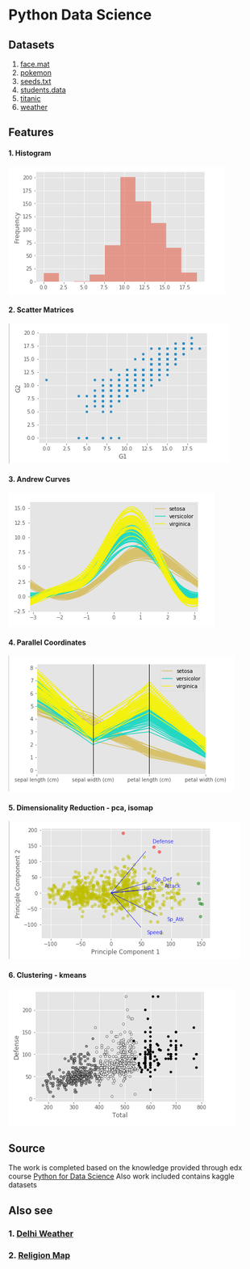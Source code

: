 # Python Data Science

## Datasets
1. [face.mat](https://raw.githubusercontent.com/authman/DAT210x/master/Cached%20Datasets/face_data.zip)
2. [pokemon](https://www.kaggle.com/terminus7/pokemon-challenge/data)
3. [seeds.txt](https://archive.ics.uci.edu/ml/machine-learning-databases/00236/seeds_dataset.txt)
4. [students.data](https://d37djvu3ytnwxt.cloudfront.net/assets/courseware/v1/c6c89d8ef70c9b6d0923d9c171fee75a/asset-v1:Microsoft+DAT210x+2T2017+type@asset+block/students.zip)
5. [titanic](https://www.kaggle.com/c/titanic/data)
6. [weather](https://www.kaggle.com/mahirkukreja/delhi-weather-data/data)

## Features
#### 1. Histogram
![histogram.png](./images/histogram.png)

#### 2. Scatter Matrices
![scatter.png](./images/scatter.png)

#### 3. Andrew Curves
![andrew_curve.png](./images/andrew_curve.png)

#### 4. Parallel Coordinates
![parallel.png](./images/parallel.png)

#### 5. Dimensionality Reduction - pca, isomap
![pca.png](./images/pca.png)

#### 6. Clustering - kmeans
![kmeans.png](./images/kmeans.png)

## Source
The work is completed based on the knowledge provided through edx course [Python for Data Science](https://courses.edx.org/courses/course-v1:Microsoft+DAT210x+2T2017/course/)
Also work included contains kaggle datasets

## Also see
### 1. [Delhi Weather](./WEATHER.md)
### 2. [Religion Map](./RELIGION.md)